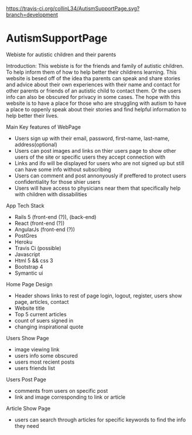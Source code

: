 https://travis-ci.org/collinL34/AutismSupportPage.svg?branch=development
# AutismSupportPage
Webiste for autistic children and their parents

Introduction: 
  This webiste is for the friends and family of autistic children. To help inform them of how to help better their childrens
learning. This website is besed off of the idea tha parents can speak and share stories and advice about their own experiences
with their name and contact for other parents or friends of an autistic child to contact them. Or the users info can also be 
obscured for privacy in some cases. The hope with this website is to have a place for those who are struggling with autism to 
have a place to oppenly speak about their stories and find helpful information to help better their lives.

Main Key features of WebPage

  - Users sign up with their email, password, first-name, last-name, address(optional)
  - Users can post images and links on thier users page to show other users of the site or specific users they accept 
    connection with
  - Links and ifo will be displayed for users who are not signed up but still can have some info without subscribing
  - Users can comment and post annonyously if preffered to protect users confidentiality for those shier users
  - Users will have access to physicians near them that specifically help with children with dissabilities
  
App Tech Stack

  - Rails 5 (front-end (?)), (back-end)
  - React (front-end (?))
  - AngularJs (front-end (?))
  - PostGres
  - Heroku 
  - Travis Ci (possible)
  - Javascript
  - Html 5 && css 3
  - Bootstrap 4
  - Symantic ui
  
Home Page Design
  
  - Header shows links to rest of page login, logout, register, users show page, articles, contact
  - Website title
  - Top 5 current articles
  - count of suers signed in
  - changing inspirational quote
  
Users Show Page

  - image viewing link
  - users info some obscured  
  - users most recient posts
  - users friends list
  
Users Post Page

  - comments from users on specific post
  - link and image corresponding to link or article
 
Article Show Page 
  
  - users can search through articles for specific keywords to find the info they need
  
  
  
  
  
  
  
  
  
  
  
  
